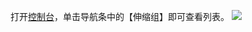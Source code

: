 

打开[控制台](https://console.cloud.tencent.com/autoscaling)，单击导航条中的【伸缩组】即可查看列表。
![](http://mccdn.qcloud.com/static/img/ff713a0ff792e49e5e8e099e59251b5a/image.png)
